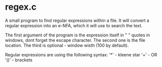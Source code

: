 # regex.c

A small program to find regular expressions within a file. It will convert a regular expression into an e-NFA, which it will use to search the text.

The first argument of the program is the expression itself in \" \" quotes in windows, dont forget the escape character. The second one is the file location. The third is optional - window wisth (100 by default).

Regular expressions are using the following syntax:
'*' - kleene star
'+' - OR
'()' - brackets


